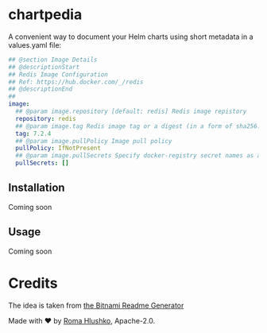 # chartpedia

A convenient way to document your Helm charts using short metadata in a values.yaml file:

```yaml
## @section Image Details
## @descriptionStart
## Redis Image Configuration
## Ref: https://hub.docker.com/_/redis
## @descriptionEnd
##
image:
  ## @param image.repository [default: redis] Redis image repistory
  repository: redis
  ## @param image.tag Redis image tag or a digest (in a form of sha256:aa..)
  tag: 7.2.4
  ## @param image.pullPolicy Image pull policy
  pullPolicy: IfNotPresent
  ## @param image.pullSecrets Specify docker-registry secret names as an array
  pullSecrets: []
```

## Installation

Coming soon

## Usage

Coming soon

# Credits

The idea is taken from [the Bitnami Readme Generator](https://github.com/bitnami/readme-generator-for-helm/)

Made with ❤️ by [Roma Hlushko](https://github.com/roma-glushko), Apache-2.0.
